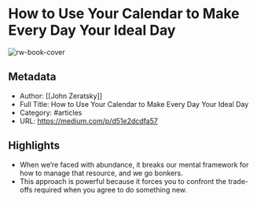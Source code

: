 # How to Use Your Calendar to Make Every Day Your Ideal Day

![rw-book-cover](https://readwise-assets.s3.amazonaws.com/static/images/article3.5c705a01b476.png)

## Metadata
- Author: [[John Zeratsky]]
- Full Title: How to Use Your Calendar to Make Every Day Your Ideal Day
- Category: #articles
- URL: https://medium.com/p/d51e2dcdfa57

## Highlights
- When we’re faced with abundance, it breaks our mental framework for how to manage that resource, and we go bonkers.
- This approach is powerful because it forces you to confront the trade-offs required when you agree to do something new.
